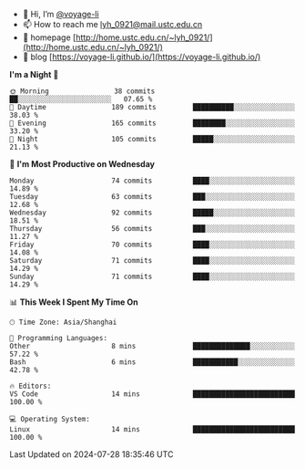 - 👋 Hi, I’m [@voyage-li](https://github.com/voyage-li/)
- 📫 How to reach me [lyh_0921@mail.ustc.edu.cn](mailto:lyh_0921@mail.ustc.edu.cn)
- 👯 homepage [http://home.ustc.edu.cn/~lyh_0921/](http://home.ustc.edu.cn/~lyh_0921/)
- 🥤 blog [https://voyage-li.github.io/](https://voyage-li.github.io/)

<!--START_SECTION:waka-->
**I'm a Night 🦉** 

```text
🌞 Morning                38 commits          ██░░░░░░░░░░░░░░░░░░░░░░░   07.65 % 
🌆 Daytime                189 commits         ██████████░░░░░░░░░░░░░░░   38.03 % 
🌃 Evening                165 commits         ████████░░░░░░░░░░░░░░░░░   33.20 % 
🌙 Night                  105 commits         █████░░░░░░░░░░░░░░░░░░░░   21.13 % 
```
📅 **I'm Most Productive on Wednesday** 

```text
Monday                   74 commits          ████░░░░░░░░░░░░░░░░░░░░░   14.89 % 
Tuesday                  63 commits          ███░░░░░░░░░░░░░░░░░░░░░░   12.68 % 
Wednesday                92 commits          █████░░░░░░░░░░░░░░░░░░░░   18.51 % 
Thursday                 56 commits          ███░░░░░░░░░░░░░░░░░░░░░░   11.27 % 
Friday                   70 commits          ████░░░░░░░░░░░░░░░░░░░░░   14.08 % 
Saturday                 71 commits          ████░░░░░░░░░░░░░░░░░░░░░   14.29 % 
Sunday                   71 commits          ████░░░░░░░░░░░░░░░░░░░░░   14.29 % 
```


📊 **This Week I Spent My Time On** 

```text
🕑︎ Time Zone: Asia/Shanghai

💬 Programming Languages: 
Other                    8 mins              ██████████████░░░░░░░░░░░   57.22 % 
Bash                     6 mins              ███████████░░░░░░░░░░░░░░   42.78 % 

🔥 Editors: 
VS Code                  14 mins             █████████████████████████   100.00 % 

💻 Operating System: 
Linux                    14 mins             █████████████████████████   100.00 % 
```


 Last Updated on 2024-07-28 18:35:46 UTC
<!--END_SECTION:waka-->